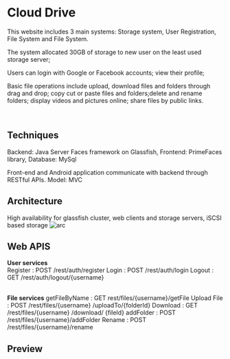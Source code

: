 # Cloud Drive

<p>This website includes 3 main systems:  Storage system, User Registration, File System and File System. </p>

<p>The system allocated 30GB of storage to new user on the least used storage server;</p>
<p>Users can login with Google or Facebook accounts; view their profile; </p>

<p>Basic file operations include upload, download files and folders through drag and drop; copy cut or paste files and folders;delete and rename folders; display videos and pictures online; share files by public links. </p>
<br/>

Techniques
--------------
Backend: Java Server Faces framework on Glassfish, Frontend: PrimeFaces library, Database: MySql

Front-end and Android application communicate with backend through RESTful APIs. Model: MVC
<br/>

Architecture
------------
High availability for glassfish cluster, web clients and storage servers, iSCSI based storage
![arc]()
<br/>

Web APIS
------------
**User services**
<br/>
Register :  POST    /rest/auth/register
Login  :   POST /rest/auth/login
Logout  :  GET /rest/auth/logout/{username}
<br/>
<br/>

**File services**
getFileByName :   GET   rest/files/{username}/getFile
Upload File :  POST /rest/files/{username} /uploadTo/{folderId}
Download  :  GET  /rest/files/{username} /download/ {fileId}
addFolder : POST  /rest/files/{username}/addFolder
Rename  :  POST  /rest/files/{username}/rename
<br/>

Preview
------------


